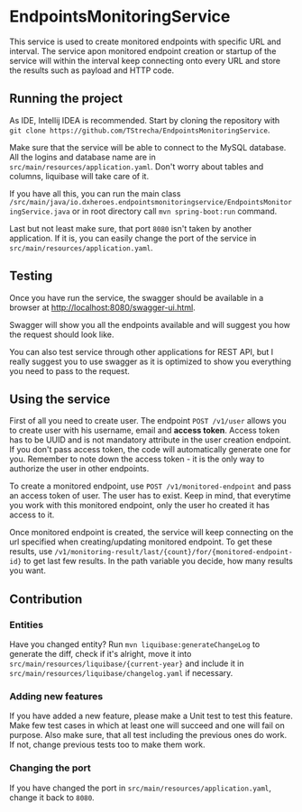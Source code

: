 # EndpointsMonitoringService
This service is used to create monitored endpoints with specific URL and interval. The service apon monitored endpoint creation or startup of the service will within the interval keep connecting onto every URL and store the results such as payload and HTTP code.

## Running the project
As IDE, Intellij IDEA is recommended. Start by cloning the repository with `git clone https://github.com/TStrecha/EndpointsMonitoringService`.

Make sure that the service will be able to connect to the MySQL database. All the logins and database name are in `src/main/resources/application.yaml`. Don't worry about tables and columns, liquibase will take care of it.

If you have all this, you can run the main class `/src/main/java/io.dxheroes.endpointsmonitoringservice/EndpointsMonitoringService.java` or in root directory call `mvn spring-boot:run` command.

Last but not least make sure, that port `8080` isn't taken by another application. If it is, you can easily change the port of the service in `src/main/resources/application.yaml`.

## Testing
Once you have run the service, the swagger should be available in a browser at [http://localhost:8080/swagger-ui.html](http://localhost:8080/swagger-ui.html).

Swagger will show you all the endpoints available and will suggest you how the request should look like. 

You can also test service through other applications for REST API, but I really suggest you to use swagger as it is optimized to show you everything you need to pass to the request.

## Using the service
First of all you need to create user. The endpoint `POST /v1/user` allows you to create user with his username, email and **access token**. Access token has to be UUID and is not mandatory attribute in the user creation endpoint. If you don't pass access token, the code will automatically generate one for you. Remember to note down the access token - it is the only way to authorize the user in other endpoints. 

To create a monitored endpoint, use `POST /v1/monitored-endpoint` and pass an access token of user. The user has to exist. Keep in mind, that everytime you work with this monitored endpoint, only the user ho created it has access to it.

Once monitored endpoint is created, the service will keep connecting on the url specified when creating/updating monitored endpoint. To get these results, use `/v1/monitoring-result/last/{count}/for/{monitored-endpoint-id}` to get last few results. In the path variable you decide, how many results you want.

## Contribution
### Entities
Have you changed entity? Run `mvn liquibase:generateChangeLog` to generate the diff, check if it's alright, move it into `src/main/resources/liquibase/{current-year}` and include it in `src/main/resources/liquibase/changelog.yaml` if necessary.

### Adding new features
If you have added a new feature, please make a Unit test to test this feature. Make few test cases in which at least one will succeed and one will fail on purpose. Also make sure, that all test including the previous ones do work. If not, change previous tests too to make them work.

### Changing the port
If you have changed the port in `src/main/resources/application.yaml`, change it back to `8080`.
